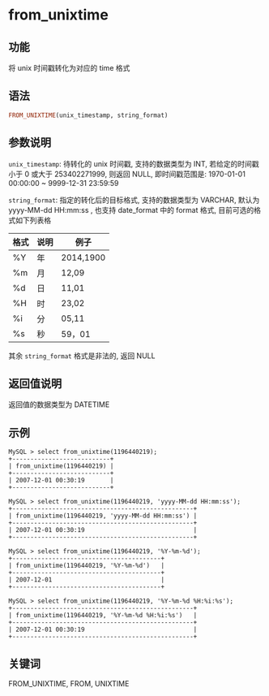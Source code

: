 # from_unixtime

## 功能

将 unix 时间戳转化为对应的 time 格式

## 语法

```Haskell
FROM_UNIXTIME(unix_timestamp, string_format)
```

## 参数说明

`unix_timestamp`: 待转化的 unix 时间戳, 支持的数据类型为 INT, 若给定的时间戳小于 0 或大于 253402271999, 则返回 NULL, 即时间戳范围是: 1970-01-01 00:00:00 ~ 9999-12-31 23:59:59

`string_format`: 指定的转化后的目标格式, 支持的数据类型为 VARCHAR, 默认为 yyyy-MM-dd HH:mm:ss , 也支持 date_format 中的 format 格式, 目前可选的格式如下列表格

|  格式  |  说明  |  例子  |
| --- | --- | --- |
| %Y | 年 | 2014,1900 |
| %m | 月 | 12,09 |
| %d | 日 | 11,01 |
| %H | 时 | 23,02 |
| %i | 分 | 05,11 |
| %s | 秒 | 59，01 |

其余 `string_format` 格式是非法的, 返回 NULL

## 返回值说明

返回值的数据类型为 DATETIME

## 示例

```plain text
MySQL > select from_unixtime(1196440219);
+---------------------------+
| from_unixtime(1196440219) |
+---------------------------+
| 2007-12-01 00:30:19       |
+---------------------------+

MySQL > select from_unixtime(1196440219, 'yyyy-MM-dd HH:mm:ss');
+--------------------------------------------------+
| from_unixtime(1196440219, 'yyyy-MM-dd HH:mm:ss') |
+--------------------------------------------------+
| 2007-12-01 00:30:19                              |
+--------------------------------------------------+

MySQL > select from_unixtime(1196440219, '%Y-%m-%d');
+-----------------------------------------+
| from_unixtime(1196440219, '%Y-%m-%d')   |
+-----------------------------------------+
| 2007-12-01                              |
+-----------------------------------------+

MySQL > select from_unixtime(1196440219, '%Y-%m-%d %H:%i:%s');
+--------------------------------------------------+
| from_unixtime(1196440219, '%Y-%m-%d %H:%i:%s')   |
+--------------------------------------------------+
| 2007-12-01 00:30:19                              |
+--------------------------------------------------+
```

## 关键词

FROM_UNIXTIME, FROM, UNIXTIME
